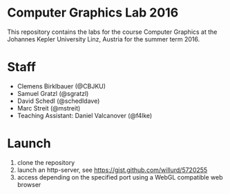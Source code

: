 # Computer Graphics Lab 2016

This repository contains the labs for the course Computer Graphics at the Johannes Kepler University Linz, Austria for the summer term 2016.

# Staff
 * Clemens Birklbauer (@CBJKU)
 * Samuel Gratzl (@sgratzl)
 * David Schedl (@schedldave)
 * Marc Streit (@mstreit)
 * Teaching Assistant: Daniel Valcanover (@f4lke)

# Launch

1. clone the repository
2. launch an http-server, see https://gist.github.com/willurd/5720255
3. access depending on the specified port using a WebGL compatible web browser
